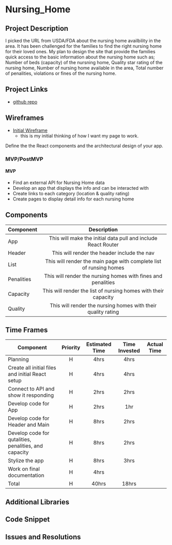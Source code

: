 # Nursing_Home

<!-- ![](https://data.medicare.gov/resource/4pq5-n9py.json)
<--- me coding this app! -->

## Project Description

I picked the URL from USDA/FDA about the nursing home availbility in the area. It has been challenged for the families to find the right nursing home for their loved ones. My plan to design the site that provide the families quick access to the basic information about the nursing home such as; Number of beds (capacity) of the nursning home, Quality star rating of the nursing home, Number of nursing home available in the area, Total number of penalities, violations or fines of the nursing home.

## Project Links

- [github repo](https://github.com/choudharyus/Nursing_Home)
<!-- - [deployment]() -->

## Wireframes

- [Initial Wireframe](https://github.com/choudharyus/Nursing_Home/blob/master/Wireframe%20-%20Nursing%20Home.png)
	- this is my initial thinking of how I want my page to work.
<!-- - [react architecture]() -->

Define the the React components and the architectural design of your app.

### MVP/PostMVP

#### MVP
- Find an external API for Nursing Home data
- Develop an app that displays the info and can be interacted with
- Create links to each category (location & quality rating)
- Create pages to display detail info for each nursing home


## Components

| Component | Description | 
| --- | :---: |  
| App | This will make the initial data pull and include React Router| 
| Header | This will render the header include the nav | 
| List | This will render the main page with complete list of runsing homes | 
| Penalities | This will render the nursing homes with fines and penalities | 
| Capacity | This will render the list of nursing homes with their capacity | 
| Quality | This will render the nursing homes with their quality rating | 


## Time Frames

| Component | Priority | Estimated Time | Time Invested | Actual Time |
| --- | :---: |  :---: | :---: | :---: |
| Planning | H | 4hrs | 4hrs |  |
| Create all initial files and initial React setup | H | 4hrs | 4hrs |  |
| Connect to API and show it responding | H | 2hrs | 2hrs |  |
| Develop code for App | H | 2hrs | 1hr |  |
| Develop code for Header and Main | H | 8hrs | 2hrs |  |
| Develop code for qutalities, penalities, and capacity | H | 8hrs | 2hrs |  |
| Stylize the app | H | 8hrs | 3hrs |  |
| Work on final documentation | H | 4hrs |  |  |
| Total | H | 40hrs | 18hrs |  |

## Additional Libraries
 <!-- Use this section to list all supporting libraries and their role in the project such as Axios, ReactStrap, D3, etc.  -->

## Code Snippet

<!-- Use this section to include a brief code snippet of functionality that you are proud of an a brief description.  Code snippet should not be greater than 10 lines of code.  -->

<!-- ```
function reverse(string) {
	// here is the code to reverse a string of text
}
``` -->

## Issues and Resolutions
 <!-- Use this section to list of all major issues encountered and their resolution. -->

<!-- #### SAMPLE.....
**ERROR**: app.js:34 Uncaught SyntaxError: Unexpected identifier                                
**RESOLUTION**: Missing comma after first object in sources {} object -->
